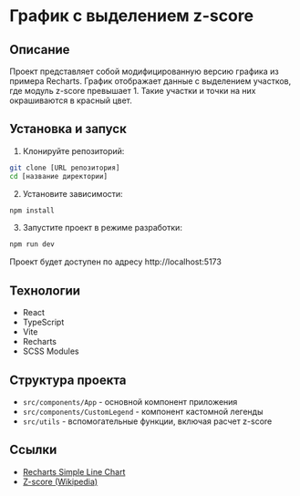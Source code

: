 # График с выделением z-score

## Описание
Проект представляет собой модифицированную версию графика из примера Recharts. График отображает данные с выделением участков, где модуль z-score превышает 1. Такие участки и точки на них окрашиваются в красный цвет.

## Установка и запуск

1. Клонируйте репозиторий:
```bash
git clone [URL репозитория]
cd [название директории]
```

2. Установите зависимости:
```bash
npm install
```

3. Запустите проект в режиме разработки:
```bash
npm run dev
```

Проект будет доступен по адресу http://localhost:5173

## Технологии
- React
- TypeScript
- Vite
- Recharts
- SCSS Modules

## Структура проекта
- `src/components/App` - основной компонент приложения
- `src/components/CustomLegend` - компонент кастомной легенды
- `src/utils` - вспомогательные функции, включая расчет z-score

## Ссылки
- [Recharts Simple Line Chart](http://recharts.org/en-US/examples/SimpleLineChart)
- [Z-score (Wikipedia)](https://en.wikipedia.org/wiki/Standard_score)
